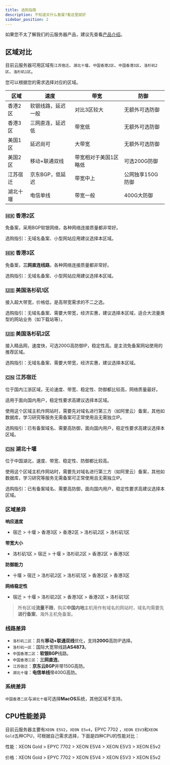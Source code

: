 ```yaml
---
title: 选购指南
description: 不知道买什么套餐?看这里就好
sidebar_position: 2
---
```

如果您不太了解我们的云服务器产品，建议先查看[产品介绍](/docs/rcs/)。

## 区域对比

目前云服务器可用区域有`江苏宿迁`、`湖北十堰`、`中国香港2区`、`中国香港3区`、`洛杉矶2区`、`洛杉矶1区`。

您可以根据您的需求选择对应的区域。


| 区域   | 速度        | 带宽          | 防御         |
|------|-----------|-------------|------------|
| 香港2区 | 软银线路，延迟一般 | 对比3区较大      | 无额外可选防御    |
| 香港3区 | 三网直连，延迟低  | 带宽低         | 无额外可选防御    |
| 美国1区 | 延迟尚可      | 大带宽         | 无额外可选防御    |
| 美国2区 | 移动+联通双线   | 带宽相对于美国1区略低 | 可选200G防御   |
| 江苏宿迁 | 京东BGP，低延迟 | 带宽中上        | 公网独享150G防御 |
| 湖北十堰 | 电信单线      | 带宽一般        | 400G大防御    |

### 🇭🇰 香港2区

免备案，采用BGP软银网络，各种网络连接质量都非常好。

选购指引：无域名备案、小型网站应用建议选择本区域。

### 🇭🇰 香港3区

免备案，**三网直连线路**，各种网络连接质量都非常好。

选购指引：无域名备案、小型网站应用建议选择本区域。

### 🇺🇸 美国洛杉矶1区

接入超大带宽，价格低，是高带宽需求的不二之选。

选购指引：无域名备案、需要大带宽，经济实惠，建议选择本区域，适合大流量类型的网站业务（如下载站等）。

### 🇺🇸 美国洛杉矶2区

接入精品网，速度快，可选200G高防御IP，稳定性高。是主流免备案网站使用的推荐区域。

选购指引：无域名备案、需要大带宽，经济实惠，建议选择本区域。

### 🇨🇳 江苏宿迁

位于国内江浙区域，无论速度、带宽、稳定性、防御都比较高，网络质量最好。

适用于面向国内用户，稳定性要求高建议选择本区域。

使用这个区域主机作网站时，需要先对域名进行第三方（如阿里云）备案，其他如数据库，学习研究等服务无需备案可正常使用且无需独立IP。

选购指引：已有备案域名、需要高防御，面向国内用户，稳定性要求高建议选择本区域。

### 🇨🇳 湖北十堰

位于中国湖北，速度、带宽、稳定性、防御都比较高。

使用这个区域主机作网站时，需要先对域名进行第三方（如阿里云）备案，其他如数据库，学习研究等服务无需备案可正常使用且无需独立IP。

选购指引：已有备案域名、需要高防御，面向国内用户，稳定性要求高建议选择本区域。

### 区域差异

**响应速度**

* 宿迁 > 十堰 > 香港3区 > 香港2区 > 洛杉矶2区 > 洛杉矶1区

**带宽大小**

* 洛杉矶1区 > 宿迁 > 十堰 > 洛杉矶2区 > 香港2区 > 香港3区

**防御能力**

* 十堰 > 宿迁 >  洛杉矶2区 > 洛杉矶1区 > 香港2区 > 香港3区

**网络稳定性**

* 宿迁 > 十堰 > 洛杉矶2区 > 香港3区 > 香港2区 > 洛杉矶1区

> 所有区域**流量不限**，购买**中国内地**主机用作有域名的网站时，域名均需要先**进行备案**，海外主机免备案。

### 线路差异

* `洛杉矶二区`：具有**移动+联通双线**优化，支持**200G**高防IP选择。
* `洛杉矶一区`：国际大宽带线路**AS4873**。
* `中国香港二区`：**软银BGP**线路。
* `中国香港三区`：**三网直连**。
* `江苏宿迁`：**京东云BGP**并带150G高防。
* `湖北十堰`：**电信单线**带400G高防。

### 系统差异

`中国香港二区`与`湖北十堰`可选择**MacOS**系统，其他区域不支持。

## CPU性能差异

目前云服务器主要有`XEON E5V2`，`XEON E5v4`，EPYC 7702 ，`XEON E5V3`和`XEON Gold`五种CPU，可根据自己需求选择，下面是四种CPU的性能对比：

性能：XEON Gold > EPYC 7702 > XEON E5V4 > XEON E5V3 > XEON E5v2

价格：XEON Gold > EPYC 7702 > XEON E5V4 > XEON E5V3 > XEON E5v2
